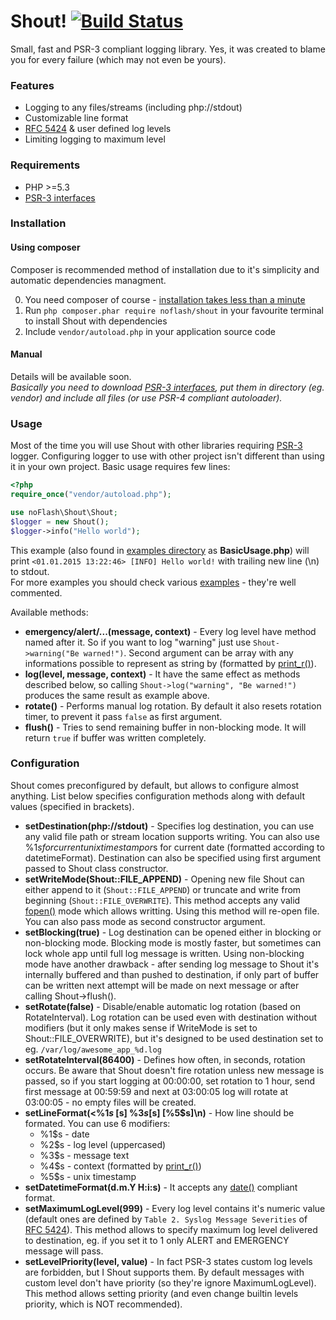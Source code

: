 # Shout! [![Build Status](https://travis-ci.org/kiler129/Shout.svg?branch=master)](https://travis-ci.org/kiler129/Shout)
Small, fast and PSR-3 compliant logging library.
Yes, it was created to blame you for every failure (which may not even be yours).

### Features
  * Logging to any files/streams (including php://stdout)
  * Customizable line format
  * [RFC 5424](http://tools.ietf.org/html/rfc5424) & user defined log levels
  * Limiting logging to maximum level

### Requirements
  * PHP >=5.3
  * [PSR-3 interfaces](https://github.com/php-fig/log)

### Installation
#### Using composer
Composer is recommended method of installation due to it's simplicity and automatic dependencies managment.

  0. You need composer of course - [installation takes less than a minute](https://getcomposer.org/download/)
  1. Run `php composer.phar require noflash/shout` in your favourite terminal to install Shout with dependencies
  2. Include `vendor/autoload.php` in your application source code
   
#### Manual
Details will be available soon.  
*Basically you need to download [PSR-3 interfaces](https://github.com/php-fig/log), put them in directory (eg. vendor) and include all files (or use PSR-4 compliant autoloader).*

### Usage
Most of the time you will use Shout with other libraries requiring [PSR-3](http://www.php-fig.org/psr/psr-3/) logger. Configuring logger to use with other project isn't different than using it in your own project.
Basic usage requires few lines:
```php
<?php
require_once("vendor/autoload.php");

use noFlash\Shout\Shout;
$logger = new Shout();
$logger->info("Hello world");
```
This example (also found in [examples directory](https://github.com/kiler129/Shout/tree/master/examples) as **BasicUsage.php**) will print `<01.01.2015 13:22:46> [INFO] Hello world!` with trailing new line (\n) to stdout.  
For more examples you should check various [examples](https://github.com/kiler129/Shout/tree/master/examples) - they're well commented.

Available methods:
  * **emergency/alert/...(message, context)** - Every log level have method named after it. So if you want to log "warning" just use `Shout->warning("Be warned!")`. Second argument can be array with any informations possible to represent as string by (formatted by [print_r()](http://php.net/print_r)).
  * **log(level, message, context)** - It have the same effect as methods described below, so calling `Shout->log("warning", "Be warned!")` produces the same result as example above.
  * **rotate()** - Performs manual log rotation. By default it also resets rotation timer, to prevent it pass `false` as first argument.
  * **flush()** - Tries to send remaining buffer in non-blocking mode. It will return `true` if buffer was written completely.

### Configuration
Shout comes preconfigured by default, but allows to configure almost anything. List below specifies configuration methods along with default values (specified in brackets). 
  * **setDestination(php://stdout)** - Specifies log destination, you can use any valid file path or stream location supports writing. You can also use %1$s for current unix timestamp or %2$s for current date (formatted according to datetimeFormat). Destination can also be specified using first argument passed to Shout class constructor.
  * **setWriteMode(Shout::FILE_APPEND)** - Opening new file Shout can either append to it (`Shout::FILE_APPEND`) or truncate and write from beginning (`Shout::FILE_OVERWRITE`). This method accepts any valid [fopen()](http://php.net/fopen) mode which allows writting. Using this method will re-open file. You can also pass mode as second constructor argument.
  * **setBlocking(true)** - Log destination can be opened either in blocking or non-blocking mode. Blocking mode is mostly faster, but sometimes can lock whole app until full log message is written. Using non-blocking mode have another drawback - after sending log message to Shout it's internally buffered and than pushed to destination, if only part of buffer can be written next attempt will be made on next message or after calling Shout->flush().
  * **setRotate(false)** - Disable/enable automatic log rotation (based on RotateInterval). Log rotation can be used even with destination without modifiers (but it only makes sense if WriteMode is set to Shout::FILE_OVERWRITE), but it's designed to be used destination set to eg. `/var/log/awesome_app_%d.log`
  * **setRotateInterval(86400)** - Defines how often, in seconds, rotation occurs. Be aware that Shout doesn't fire rotation unless new message is passed, so if you start logging at 00:00:00, set rotation to 1 hour, send first message at 00:59:59 and next at 03:00:05 log will rotate at 03:00:05 - no empty files will be created.
  * **setLineFormat(\<%1$s\> [%2$s] %3$s [%4$s] [%5$s]\n)** - How line should be formated. You can use 6 modifiers: 
    * %1$s - date
    * %2$s - log level (uppercased)
    * %3$s - message text
    * %4$s - context (formatted by [print_r()](http://php.net/print_r)) 
    * %5$s - unix timestamp
  * **setDatetimeFormat(d.m.Y H:i:s)** - It accepts any [date()](http://php.net/date) compliant format.
  * **setMaximumLogLevel(999)** - Every log level contains it's numeric value (default ones are defined by `Table 2. Syslog Message Severities` of [RFC 5424](http://tools.ietf.org/html/rfc5424)). This method allows to specify maximum log level delivered to destination, eg. if you set it to 1 only ALERT and EMERGENCY message will pass.
  * **setLevelPriority(level, value)** - In fact PSR-3 states custom log levels are forbidden, but I Shout supports them. By default messages with custom level don't have priority (so they're ignore MaximumLogLevel). This method allows setting priority (and even change builtin levels priority, which is NOT recommended).